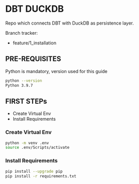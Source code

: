 # DBT DUCKDB

Repo which connects DBT with DuckDB as persistence layer.

Branch tracker:

- feature/1_installation

## PRE-REQUISITES

Python is mandatory, version used for this guide

```BASH
python --version
Python 3.9.7
```

## FIRST STEPs

- Create Virtual Env
- Install Requirements

### Create Virtual Env

```BASH
python -m venv .env
source .env/Scripts/activate
```

### Install Requirements

```BASH
pip install --upgrade pip
pip install -r requirements.txt
```
